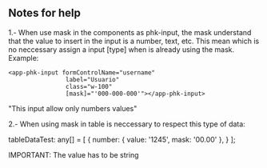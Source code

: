 ## Notes for help

1.- When use mask in the components as phk-input, the mask understand that the value to
insert in the input is a number, text, etc. This mean which is no neccessary assign
a input [type] when is already using the mask. Example:

    <app-phk-input formControlName="username" 
                    label="Usuario"
                    class="w-100"
                    [mask]="'000-000-000'"></app-phk-input>

"This input allow only numbers values"

2.- When using mask in table is neccessary to respect this type of data: 

tableDataTest: any[] = [
    {
      number: {
        value: '1245',
        mask: '00.00'
      },
    }
  ];

  IMPORTANT: The value has to be string